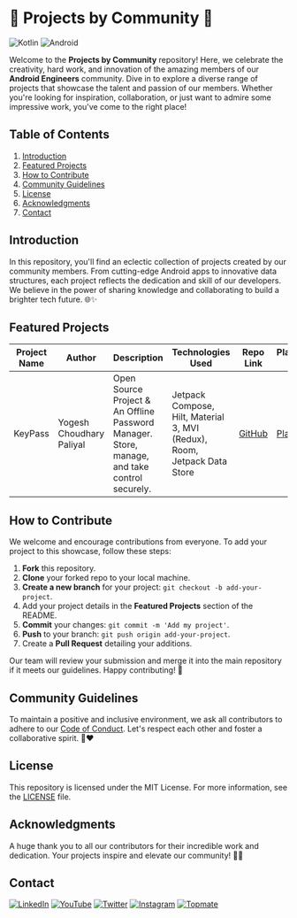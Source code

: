 # 🚀 Projects by Community 🌟

![Kotlin](https://img.shields.io/badge/Kotlin-1A6ED3?style=for-the-badge&logo=kotlin&logoColor=white)
![Android](https://img.shields.io/badge/Android-3DDC84?style=for-the-badge&logo=android&logoColor=white)


Welcome to the **Projects by Community** repository! Here, we celebrate the creativity, hard work, and innovation of the amazing members of our **Android Engineers** community. Dive in to explore a diverse range of projects that showcase the talent and passion of our members. Whether you're looking for inspiration, collaboration, or just want to admire some impressive work, you've come to the right place!



## Table of Contents

1. [Introduction](#introduction)
2. [Featured Projects](#featured-projects)
3. [How to Contribute](#how-to-contribute)
4. [Community Guidelines](#community-guidelines)
5. [License](#license)
6. [Acknowledgments](#acknowledgments)
7. [Contact](#contact)



## Introduction

In this repository, you'll find an eclectic collection of projects created by our community members. From cutting-edge Android apps to innovative data structures, each project reflects the dedication and skill of our developers. We believe in the power of sharing knowledge and collaborating to build a brighter tech future. 🌐✨



## Featured Projects

| Project Name | Author | Description | Technologies Used | Repo Link | PlayStore Link |
|--------------|--------|-------------|-------------------|-----------|----|
| KeyPass | Yogesh Choudhary Paliyal | Open Source Project & An Offline Password Manager. Store, manage, and take control securely. | Jetpack Compose, Hilt, Material 3, MVI (Redux), Room, Jetpack Data Store  | [GitHub](https://github.com/yogeshpaliyal/KeyPass) | [PlayStore](https://play.google.com/store/apps/details?id=com.yogeshpaliyal.keypass) |



## How to Contribute

We welcome and encourage contributions from everyone. To add your project to this showcase, follow these steps:

1. **Fork** this repository.
2. **Clone** your forked repo to your local machine.
3. **Create a new branch** for your project: `git checkout -b add-your-project`.
4. Add your project details in the **Featured Projects** section of the README.
5. **Commit** your changes: `git commit -m 'Add my project'`.
6. **Push** to your branch: `git push origin add-your-project`.
7. Create a **Pull Request** detailing your additions.

Our team will review your submission and merge it into the main repository if it meets our guidelines. Happy contributing! 🎉



## Community Guidelines

To maintain a positive and inclusive environment, we ask all contributors to adhere to our [Code of Conduct](CODE_OF_CONDUCT.md). Let's respect each other and foster a collaborative spirit. 💬❤️



## License

This repository is licensed under the MIT License. For more information, see the [LICENSE](LICENSE) file.



## Acknowledgments

A huge thank you to all our contributors for their incredible work and dedication. Your projects inspire and elevate our community! 🙌👏



## Contact

[![LinkedIn](https://img.shields.io/badge/LinkedIn-0077B5?style=for-the-badge&logo=linkedin&logoColor=white)](https://linkedin.com/in/anandwana001)
[![YouTube](https://img.shields.io/badge/YouTube-FF0000?style=for-the-badge&logo=youtube&logoColor=white)](https://www.youtube.com/@anandwana001)
[![Twitter](https://img.shields.io/badge/Twitter-1DA1F2?style=for-the-badge&logo=twitter&logoColor=white)](https://twitter.com/akshay81844)
[![Instagram](https://img.shields.io/badge/Instagram-d62976?style=for-the-badge&logo=github&logoColor=white)](https://instagram.com/in/_akshay_nandwana)
[![Topmate](https://img.shields.io/badge/Topmate-FF0000?style=for-the-badge&logo=github&logoColor=white)](https://topmate.io/anandwana001)



